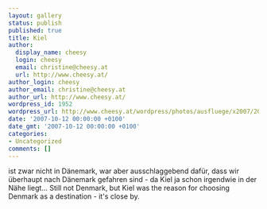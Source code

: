 ```yaml
---
layout: gallery
status: publish
published: true
title: Kiel
author:
  display_name: cheesy
  login: cheesy
  email: christine@cheesy.at
  url: http://www.cheesy.at/
author_login: cheesy
author_email: christine@cheesy.at
author_url: http://www.cheesy.at/
wordpress_id: 1952
wordpress_url: http://www.cheesy.at/wordpress/photos/ausfluege/x2007/2007-10-13/kiel/
date: '2007-10-12 00:00:00 +0100'
date_gmt: '2007-10-12 00:00:00 +0100'
categories:
- Uncategorized
comments: []
---
```

<!--:de-->ist zwar nicht in Dänemark, war aber ausschlaggebend dafür, dass wir überhaupt nach Dänemark gefahren sind - da Kiel ja schon irgendwie in der Nähe liegt...
<!--:--><!--:en-->Still not Denmark, but Kiel was the reason for choosing Denmark as a destination - it's close by.
<!--:-->

